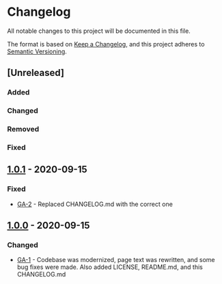 # Changelog
All notable changes to this project will be documented in this file.

The format is based on [Keep a Changelog](https://keepachangelog.com/en/1.0.0/),
and this project adheres to [Semantic Versioning](https://semver.org/spec/v2.0.0.html).

## [Unreleased]

### Added
### Changed
### Removed
### Fixed

## [1.0.1] - 2020-09-15

### Fixed

- [GA-2] - Replaced CHANGELOG.md with the correct one

## [1.0.0] - 2020-09-15

### Changed

- [GA-1] - Codebase was modernized, page text was rewritten, and some bug fixes were made. Also added LICENSE, README.md, and this CHANGELOG.md

## 

[1.0.1]: https://github.com/tatewake/dokuwiki-plugin-googleads/releases/tag/1.0.1
[1.0.0]: https://github.com/tatewake/dokuwiki-plugin-googleads/releases/tag/1.0.0

[GA-2]: http://192.168.1.150/open-source/dokuwiki/googleads/-/issues/2
[GA-1]: http://192.168.1.150/open-source/dokuwiki/googleads/-/issues/1
